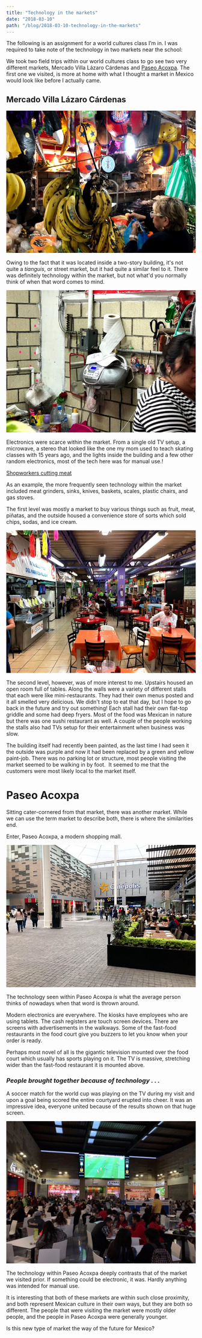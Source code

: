 ```yaml
---
title: "Technology in the markets"
date: "2018-03-10"
path: "/blog/2018-03-10-technology-in-the-markets"
---
```


The following is an assignment for a world cultures class I’m in. I was required to take note of the technology in two markets near the school:

We took two field trips within our world cultures class to go see two very different markets, Mercado Villa Lázaro Cárdenas and [Paseo Acoxpa](http://paseoacoxpa.com/). The first one we visited, is more at home with what I thought a market in Mexico would look like before I actually came.

## Mercado Villa Lázaro Cárdenas

![Mercado Villa Lázaro Cárdenas](../images/2018-03-10/bananas.jpg 'Mercado Villa Lázaro Cárdenas')

Owing to the fact that it was located inside a two-story building, it's not quite a _tianguis_, or street market, but it had quite a similar feel to it. There was definitely technology within the market, but not what'd you normally think of when that word comes to mind.

![Old Radio](../images/2018-03-10/oldradio.jpg 'Old radio found in the Mercado')

Electronics were scarce within the market. From a single old TV setup, a microwave, a stereo that looked like the one my mom used to teach skating classes with 15 years ago, and the lights inside the building and a few other random electronics, most of the tech here was for manual use.!

[Shopworkers cutting meat](../images/2018-03-10/meat.jpg 'Shopworkers cutting meat')

As an example, the more frequently seen technology within the market included meat grinders, sinks, knives, baskets, scales, plastic chairs, and gas stoves.

The first level was mostly a market to buy various things such as fruit, meat, piñatas, and the outside housed a convenience store of sorts which sold chips, sodas, and ice cream.

![Cafeteria with many restaurants](../images/2018-03-10/cafeteria.jpg 'Cafeteria with many restaurants')

The second level, however, was of more interest to me. Upstairs housed an open room full of tables. Along the walls were a variety of different stalls that each were like mini-restaurants. They had their own menus posted and it all smelled very delicious. We didn't stop to eat that day, but I hope to go back in the future and try out something! Each stall had their own flat-top griddle and some had deep fryers. Most of the food was Mexican in nature but there was one sushi restaurant as well. A couple of the people working the stalls also had TVs setup for their entertainment when business was slow.

The building itself had recently been painted, as the last time I had seen it the outside was purple and now it had been replaced by a green and yellow paint-job. There was no parking lot or structure, most people visiting the market seemed to be walking in by foot.  It seemed to me that the customers were most likely local to the market itself.

# Paseo Acoxpa

Sitting cater-cornered from that market, there was another market. While we can use the term market to describe both, there is where the similarities end.

Enter, Paseo Acoxpa, a modern shopping mall.

![Paseo Acoxpa, view of Cinepolis](../images/2018-03-10/paseoacoxpa.jpg 'Paseo Acoxpa')

The technology seen within Paseo Acoxpa *is* what the average person thinks of nowadays when that word is thrown around.

Modern electronics are everywhere. The kiosks have employees who are using tablets. The cash registers are touch screen devices. There are screens with advertisements in the walkways. Some of the fast-food restaurants in the food court give you buzzers to let you know when your order is ready.

Perhaps most novel of all is the gigantic television mounted over the food court which usually has sports playing on it. The TV is massive, stretching wider than the fast-food restaurant it is mounted above.

### _People brought together because of technology . . ._

A soccer match for the world cup was playing on the TV during my visit and upon a goal being scored the entire courtyard erupted into cheer. It was an impressive idea, everyone united because of the results shown on that huge screen.

![A world cup match being played overhead](../images/2018-03-10/football.jpg 'A world cup match being played overhead')

The technology within Paseo Acoxpa deeply contrasts that of the market we visited prior. If something could be electronic, it was. Hardly anything was intended for manual use.

It is interesting that both of these markets are within such close proximity, and both represent Mexican culture in their own ways, but they are both so different. The people that were visiting the market were mostly older people, and the people in Paseo Acoxpa were generally younger.

Is this new type of market the way of the future for Mexico?
